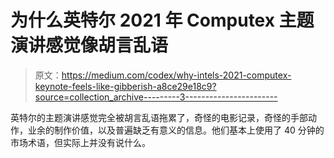 # 为什么英特尔 2021 年 Computex 主题演讲感觉像胡言乱语

> 原文：<https://medium.com/codex/why-intels-2021-computex-keynote-feels-like-gibberish-a8ce29e18c9?source=collection_archive---------3----------------------->

英特尔的主题演讲感觉完全被胡言乱语拖累了，奇怪的电影记录，奇怪的手部动作，业余的制作价值，以及普遍缺乏有意义的信息。他们基本上使用了 40 分钟的市场术语，但实际上并没有说什么。
